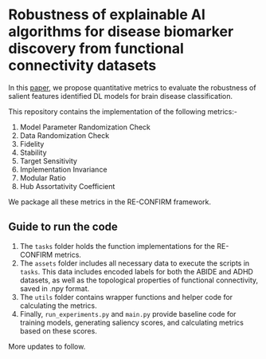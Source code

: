 # Robustness of explainable AI algorithms for disease biomarker discovery from functional connectivity datasets

In this [paper](https://openreview.net/pdf?id=3kti62n63m), we propose quantitative metrics to evaluate the robustness of salient features identified DL models for brain disease classification. 

This repository contains the implementation of the following metrics:-

1. Model Parameter Randomization Check
2. Data Randomization Check
3. Fidelity
4. Stability
5. Target Sensitivity
6. Implementation Invariance
7. Modular Ratio
8. Hub Assortativity Coefficient

We package all these metrics in the RE-CONFIRM framework. 

## Guide to run the code

1.	The `tasks` folder holds the function implementations for the RE-CONFIRM metrics.
2.	The `assets` folder includes all necessary data to execute the scripts in `tasks`. This data includes encoded labels for both the ABIDE and ADHD datasets, as well as the topological properties of functional connectivity, saved in .npy format.
3.	The `utils` folder contains wrapper functions and helper code for calculating the metrics.
4.	Finally, `run_experiments.py` and `main.py` provide baseline code for training models, generating saliency scores, and calculating metrics based on these scores.

More updates to follow.
